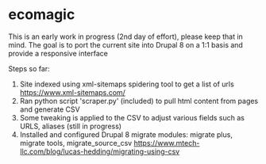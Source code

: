 # ecomagic

This is an early work in progress (2nd day of effort), please keep that in mind.  The goal is to port the current site into Drupal 8 on a 1:1 basis and provide a responsive interface

Steps so far:
1) Site indexed using xml-sitemaps spidering tool to get a list of urls https://www.xml-sitemaps.com/
2) Ran python script 'scraper.py' (included) to pull html content from pages and generate CSV
3) Some tweaking is applied to the CSV to adjust various fields such as URLS, aliases (still in progress)
4) Installed and configured Drupal 8 migrate modules: migrate plus, migrate tools, migrate_source_csv https://www.mtech-llc.com/blog/lucas-hedding/migrating-using-csv

